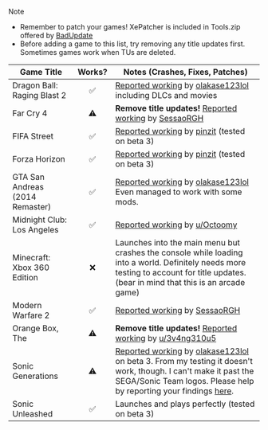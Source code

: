 > [!NOTE]
> - Remember to patch your games! XePatcher is included in Tools.zip offered by [BadUpdate](https://github.com/grimdoomer/Xbox360BadUpdate/releases/latest)
> - Before adding a game to this list, try removing any title updates first. Sometimes games work when TUs are deleted.

| Game Title                      | Works? | Notes (Crashes, Fixes, Patches)                                                                                                                                          |
|---------------------------------|:------:|--------------------------------------------------------------------------------------------------------------------------------------------------------------------------|
| Dragon Ball: Raging Blast 2 | ✅ | [Reported working](https://github.com/XDanfr/FMX-Compatibility/issues/3) by [olakase123lol](https://github.com/olakase123lol) including DLCs and movies                          |
| Far Cry 4                       |   ⚠️   | **Remove title updates!** [Reported working](https://github.com/XDanfr/FMX-Compatibility/issues/4) by [SessaoRGH](https://github.com/SessaoRGH)                          |
| FIFA Street                     |   ✅   | [Reported working](https://github.com/XDanfr/FMX-Compatibility/pull/6) by [pinzit](https://github.com/pinzit) (tested on beta 3)                                         |
| Forza Horizon                   |   ✅   | [Reported working](https://github.com/XDanfr/FMX-Compatibility/pull/6) by [pinzit](https://github.com/pinzit) (tested on beta 3)                                         |
| GTA San Andreas (2014 Remaster) |   ✅   | [Reported working](https://github.com/XDanfr/FMX-Compatibility/issues/2) by [olakase123lol](https://github.com/olakase123lol) Even managed to work with some mods.       |
| Midnight Club: Los Angeles      |   ✅   | [Reported working](https://www.reddit.com/r/360hacks/comments/1j87wwc/midnight_club_los_angeles_running_on_bad_updated/) by [u/Octoomy](https://reddit.com/u/Octoomy)    | 
| Minecraft: Xbox 360 Edition     |   ❌   | Launches into the main menu but crashes the console while loading into a world. Definitely needs more testing to account for title updates. (bear in mind that this is an arcade game)                                                                                                                                                                                                                 |
| Modern Warfare 2                |   ✅    | [Reported working](https://github.com/XDanfr/FMX-Compatibility/issues/4) by [SessaoRGH](https://github.com/SessaoRGH)                                                   |
| Orange Box, The                 |   ⚠️   | **Remove title updates!** [Reported working](https://www.reddit.com/r/360hacks/comments/1j7kaz8/comment/mhezu82) by [u/3v4ng310u5](https://reddit.com/u/3v4ng310u5)      |
| Sonic Generations               |   ⚠️   | [Reported working](https://github.com/XDanfr/FMX-Compatibility/issues/5) by [olakase123lol](https://github.com/olakase123lol) on beta 3. From my testing it doesn't work, though. I can't make it past the SEGA/Sonic Team logos. Please help by reporting your findings [here](https://github.com/XDanfr/FMX-Compatibility/issues/5).                                                                    |
| Sonic Unleashed                 |   ✅   | Launches and plays perfectly (tested on beta 3)                                                                                                                          |

